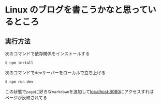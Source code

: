 # Linux のブログを書こうかなと思っているところ

## 実行方法
次のコマンドで依存関係をインストールする
```bash
$ npm install
```
次のコマンドでdevサーバーをローカルで立ち上げる
```bash
$ npm run dev
```
この状態で`page`に好きな`markdown`を追加して[localhost:8080](http://localhost:8080)にアクセスすればページが反映されてる
